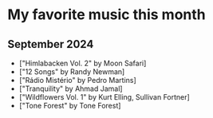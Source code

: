 # My favorite music this month

## September 2024
- ["Himlabacken Vol. 2" by Moon Safari]
- ["12 Songs" by Randy Newman]
- ["Rádio Mistério" by Pedro Martins]
- ["Tranquility" by Ahmad Jamal]
- ["Wildflowers Vol. 1" by Kurt Elling, Sullivan Fortner]
- ["Tone Forest" by Tone Forest]
